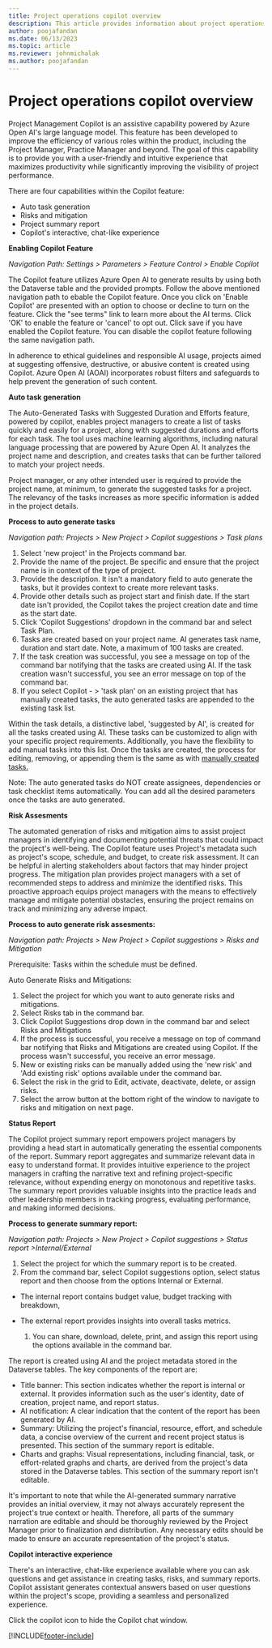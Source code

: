 ```yaml
---
title: Project operations copilot overview
description: This article provides information about project operations copilot features.
author: poojafandan
ms.date: 06/13/2023
ms.topic: article
ms.reviewer: johnmichalak
ms.author: poojafandan
---
```


# **Project operations copilot overview**

Project Management Copilot is an assistive capability powered by Azure Open AI's large language model. This feature has been developed to improve the efficiency of various roles within the product, including the Project Manager, Practice Manager and beyond. The goal of this capability is to provide you with a user-friendly and intuitive experience that maximizes productivity while significantly improving the visibility of project performance.

There are four capabilities within the Copilot feature:

- Auto task generation
- Risks and mitigation
- Project summary report
- Copilot's interactive, chat-like experience

**Enabling Copilot Feature**

_Navigation Path: Settings \> Parameters \> Feature Control \> Enable Copilot_

The Copilot feature utilizes Azure Open AI to generate results by using both the Dataverse table and the provided prompts. Follow the above mentioned navigation path to ebable the Copilot feature. Once you click on 'Enable Copilot' are presented with an option to choose or decline to turn on the feature. Click the "see terms" link to learn more about the AI terms. Click 'OK' to enable the feature or 'cancel' to opt out. Click save if you have enabled the Copilot feature.
You can disable the copilot feature following the same navigation path. 

In adherence to ethical guidelines and responsible AI usage, projects aimed at suggesting offensive, destructive, or abusive content is created using Copilot. Azure Open AI (AOAI) incorporates robust filters and safeguards to help prevent the generation of such content.

**Auto task generation**

The Auto-Generated Tasks with Suggested Duration and Efforts feature, powered by copilot, enables project managers to create a list of tasks quickly and easily for a project, along with suggested durations and efforts for each task. The tool uses machine learning algorithms, including natural language processing that are powered by Azure Open AI. It analyzes the project name and description, and creates tasks that can be further tailored to match your project needs.

Project manager, or any other intended user is required to provide the project name, at minimum, to generate the suggested tasks for a project. The relevancy of the tasks increases as more specific information is added in the project details.

**Process to auto generate tasks**

_Navigation path: Projects \> New Project \> Copilot suggestions \> Task plans_

  1. Select 'new project' in the Projects command bar.
  2. Provide the name of the project. Be specific and ensure that the project name is in context of the type of project.
  3. Provide the description. It isn't a mandatory field to auto generate the tasks, but it provides context to create more relevant tasks.
  4. Provide other details such as project start and finish date. If the start date isn't provided, the Copilot takes the project creation date and time as the start date.
  5. Click 'Copilot Suggestions' dropdown in the command bar and select Task Plan.
  6. Tasks are created based on your project name. AI generates task name, duration and start date. Note, a maximum of 100 tasks are created.
  7. If the task creation was successful, you see a message on top of the command bar notifying that the tasks are created using AI. If the task creation wasn't successful, you see an error message on top of the command bar.
  8. If you select Copilot - \> 'task plan' on an existing project that has manually created tasks, the auto generated tasks are appended to the existing task list.

Within the task details, a distinctive label, 'suggested by AI', is created for all the tasks created using AI. These tasks can be customized to align with your specific project requirements. Additionally, you have the flexibility to add manual tasks into this list. Once the tasks are created, the process for editing, removing, or appending them is the same as with [manually created tasks.](https://learn.microsoft.com/en-us/dynamics365/project-operations/project-management/create-wbs) 

Note: The auto generated tasks do NOT create assignees, dependencies or task checklist items automatically. You can add all the desired parameters once the tasks are auto generated.


**Risk Assesments**

The automated generation of risks and mitigation aims to assist project managers in identifying and documenting potential threats that could impact the project's well-being. The Copilot feature uses Project's metadata such as project's scope, schedule, and budget, to create risk assessment. It can be helpful in alerting stakeholders about factors that may hinder project progress. The mitigation plan provides project managers with a set of recommended steps to address and minimize the identified risks. This proactive approach equips project managers with the means to effectively manage and mitigate potential obstacles, ensuring the project remains on track and minimizing any adverse impact.

**Process to auto generate risk assesments:**

_Navigation path: Projects \> New Project \> Copilot suggestions \> Risks and Mitigation_

Prerequisite: Tasks within the schedule must be defined.

Auto Generate Risks and Mitigations:

1. Select the project for which you want to auto generate risks and mitigations.
2. Select Risks tab in the command bar.
3. Click Copilot Suggestions drop down in the command bar and select Risks and Mitigations
4. If the process is successful, you receive a message on top of command bar notifying that Risks and Mitigations are created using Copilot. If the process wasn't successful, you receive an error message.
5. New or existing risks can be manually added using the 'new risk' and 'Add existing risk' options available under the command bar.
6. Select the risk in the grid to Edit, activate, deactivate, delete, or assign risks.
7. Select the arrow button at the bottom right of the window to navigate to risks and mitigation on next page.

**Status Report**

The Copilot project summary report empowers project managers by providing a head start in automatically generating the essential components of the report. Summary report aggregates and summarize relevant data in easy to understand format.  It provides intuitive experience to the project managers in crafting the narrative text and refining project-specific relevance, without expending energy on monotonous and repetitive tasks. The summary report provides valuable insights into the practice leads and other leadership members in tracking progress, evaluating performance, and making informed decisions.

**Process to generate summary report:**

_Navigation path: Projects \> New Project \> Copilot suggestions \> Status report \>Internal/External_

  1. Select the project for which the summary report is to be created.
  2. From the command bar, select Copilot suggestions option, select status report and then choose from the options Internal or External.

- The internal report contains budget value, budget tracking with breakdown,
- The external report provides insights into overall tasks metrics.

  1. You can share, download, delete, print, and assign this report using the options available in the command bar.

The report is created using AI and the project metadata stored in the Dataverse tables. The key components of the report are:

- Title banner: This section indicates whether the report is internal or external. It provides information such as the user's identity, date of creation, project name, and report status.
- AI notification: A clear indication that the content of the report has been generated by AI.
- Summary: Utilizing the project's financial, resource, effort, and schedule data, a concise overview of the current and recent project status is presented. This section of the summary report is editable.
- Charts and graphs: Visual representations, including financial, task, or effort-related graphs and charts, are derived from the project's data stored in the Dataverse tables. This section of the summary report isn't editable.

It's important to note that while the AI-generated summary narrative provides an initial overview, it may not always accurately represent the project's true context or health. Therefore, all parts of the summary narration are editable and should be thoroughly reviewed by the Project Manager prior to finalization and distribution. Any necessary edits should be made to ensure an accurate representation of the project's status.

**Copilot interactive experience**

There's an interactive, chat-like experience available where you can ask questions and get assistance in creating tasks, risks, and summary reports. Copilot assistant generates contextual answers based on user questions within the project's scope, providing a seamless and personalized experience.

Click the copilot icon to hide the Copilot chat window.

[!INCLUDE[footer-include](../includes/footer-banner.md)]
